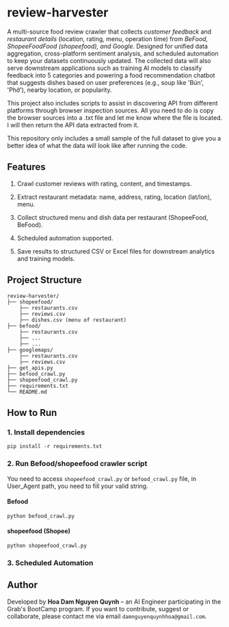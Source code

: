 # review-harvester
A multi-source food review crawler that collects *customer feedback* and *restaurant details* (location, rating, menu, operation time) from *BeFood, ShopeeFoodFood (shopeefood), and Google*. Designed for unified data aggregation, cross-platform sentiment analysis, and scheduled automation to keep your datasets continuously updated. The collected data will also serve downstream applications such as training AI models to classify feedback into 5 categories and powering a food recommendation chatbot that suggests dishes based on user preferences (e.g., soup like 'Bún', 'Phở'), nearby location, or popularity.

This project also includes scripts to assist in discovering API from different platforms through browser inspection sources. All you need to do is copy the browser sources into a .txt file and let me know where the file is located. I will then return the API data extracted from it.

This repository only includes a small sample of the full dataset to give you a better idea of what the data will look like after running the code.

## Features
 1. Crawl customer reviews with rating, content, and timestamps.

 2. Extract restaurant metadata: name, address, rating, location (lat/lon), menu.

 3. Collect structured menu and dish data per restaurant (ShopeeFood, BeFood).

 4. Scheduled automation supported.

 5. Save results to structured CSV or Excel files for downstream analytics and training models.

## Project Structure

```
review-harvester/
├── shopeefood/        
    ├── restaurants.csv
    ├── reviews.csv
    ├── dishes.csv (menu of restaurant)
├── befood/     
    ├── restaurants.csv
    ├── ...
    ├── ...       
├── googlemaps/   
    ├── restaurants.csv
    ├── reviews.csv
├── get_apis.py             
├── befood_crawl.py   
├── shopeefood_crawl.py               
├── requirements.txt           
└── README.md                  
```
## How to Run
### 1. Install dependencies
```
pip install -r requirements.txt
```
### 2. Run Befood/shopeefood crawler script
You need to access `shopeefood_crawl.py` or `befood_crawl.py` file, in User_Agent path, you need to fill your valid string. 
#### Befood
``` 
python befood_crawl.py
```
#### shopeefood (Shopee)
```
python shopeefood_crawl.py
```
### 3. Scheduled Automation 

## Author
Developed by **Hoa Dam Nguyen Quynh** – an AI Engineer participating in the Grab's BootCamp program. 
If you want to contribute, suggest or collaborate, please contact me via email `damnguyenquynhhoa@gmail.com`.
